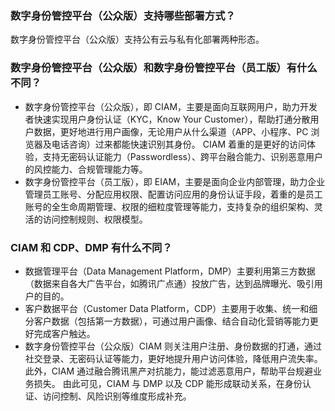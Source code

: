 
### 数字身份管控平台（公众版）支持哪些部署方式？[](id:Q1)
数字身份管控平台（公众版）支持公有云与私有化部署两种形态。

### 数字身份管控平台（公众版）和数字身份管控平台（员工版）有什么不同？[](id:Q2)
- 数字身份管控平台（公众版），即 CIAM，主要是面向互联网用户，助力开发者快速实现用户身份认证（KYC，Know Your Customer），帮助打通分散用户数据，更好地进行用户画像，无论用户从什么渠道（APP、小程序、PC 浏览器及电话咨询）过来都能快速识别其身份。
CIAM 着重的是更好的访问体验，支持无密码认证能力（Passwordless）、跨平台融合能力、识别恶意用户的风控能力、合规管理能力等。
- 数字身份管控平台（员工版），即 EIAM，主要是面向企业内部管理，助力企业管理员工账号、分配应用权限、配置访问应用的身份认证手段，着重的是员工账号的全生命周期管理、权限的细粒度管理等能力，支持复杂的组织架构、灵活的访问控制规则、权限模型。

### CIAM 和 CDP、DMP 有什么不同？[](id:Q3)
- 数据管理平台（Data Management Platform，DMP）主要利用第三方数据（数据来自各大广告平台，如腾讯广点通）投放广告，达到品牌曝光、吸引用户的目的。
- 客户数据平台（Customer Data Platform，CDP）主要用于收集、统一和细分客户数据（包括第一方数据），可通过用户画像、结合自动化营销等能力更好完成客户触达。
- 数字身份管控平台（公众版）CIAM 则关注用户注册、身份数据的打通，通过社交登录、无密码认证等能力，更好地提升用户访问体验，降低用户流失率。此外，CIAM 通过融合腾讯黑产对抗能力，能过滤恶意用户，帮助平台规避业务损失。
由此可见，CIAM 与 DMP 以及 CDP 能形成联动关系，在身份认证、访问控制、风险识别等维度形成补充。

